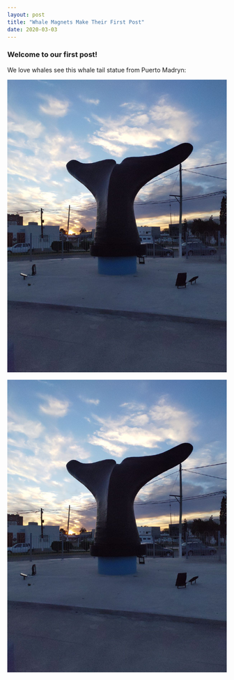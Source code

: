 ```yaml
---
layout: post
title: "Whale Magnets Make Their First Post"
date: 2020-03-03
---
```


### Welcome to our first post!

We love whales see this whale tail statue from Puerto Madryn:

![Whale Tail](/assets/images/Madryn.jpg)

![My helpful screenshot](/assets/images/Madryn.jpg)
